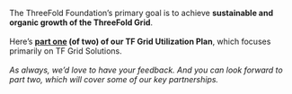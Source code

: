 The ThreeFold Foundation’s primary goal is to achieve **sustainable and organic growth of the ThreeFold Grid**.
<br/>
<br/>
Here’s **[part one](https://forum.threefold.io/t/grid-utilization-plan-part-one/1157) (of two) of our TF Grid Utilization Plan**, which focuses primarily on TF Grid Solutions.
<br/>
<br/>
*As always, we’d love to have your feedback. And you can look forward to part two, which will cover some of our key partnerships.*